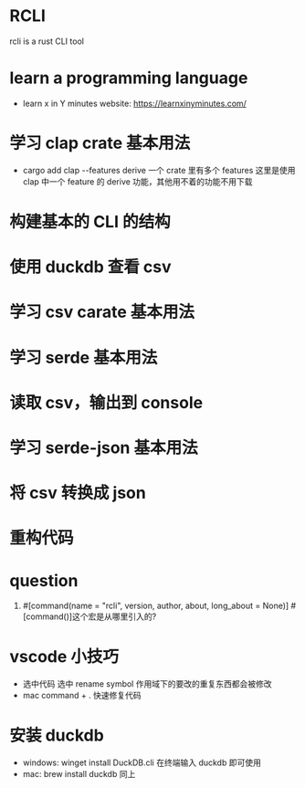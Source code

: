 # RCLI

rcli is a rust CLI tool

# learn a programming language

- learn x in Y minutes
  website: https://learnxinyminutes.com/

# 学习 clap crate 基本用法

- cargo add clap --features derive
  一个 crate 里有多个 features 这里是使用 clap 中一个 feature 的 derive 功能，其他用不着的功能不用下载

# 构建基本的 CLI 的结构

# 使用 duckdb 查看 csv

# 学习 csv carate 基本用法

# 学习 serde 基本用法

# 读取 csv，输出到 console

# 学习 serde-json 基本用法

# 将 csv 转换成 json

# 重构代码

# question

1. #[command(name = "rcli", version, author, about, long_about = None)] #[command()]这个宏是从哪里引入的?

# vscode 小技巧

- 选中代码 选中 rename symbol 作用域下的要改的重复东西都会被修改
- mac command + . 快速修复代码

# 安装 duckdb

- windows: winget install DuckDB.cli 在终端输入 duckdb 即可使用
- mac: brew install duckdb 同上
